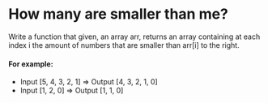 # How many are smaller than me?

Write a function that given, an array arr, returns an array containing at each index i the amount of numbers that are smaller than arr[i] to the right.

#### For example:

- Input [5, 4, 3, 2, 1] => Output [4, 3, 2, 1, 0]
- Input [1, 2, 0] => Output [1, 1, 0]

